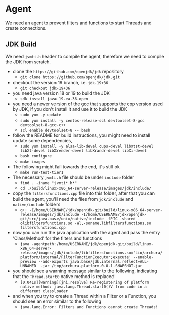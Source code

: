 # Agent 

We need an agent to prevent filters and functions to start Threads and create connections. 
 
## JDK Build

We need `jvmti.h` header to compile the agent, therefore we need to compile the JDK from scratch.

* clone the `https://github.com/openjdk/jdk` repository
  * `git clone https://github.com/openjdk/jdk.git`
* checkout the version 19 branch, i.e. `jdk-19+36`
  * `git checkout jdk-19+36`
* you need java version 18 or 19 to build the JDK
  * `sdk install java 19.ea.36-open`
* you need a newer version of the gcc that supports the cpp version used by JDK, if you don't install it and use it to build the JDK
  * `sudo yum -y update`
  * `sudo yum install -y centos-release-scl devtoolset-8-gcc devtoolset-8-gcc-c++`
  * `scl enable devtoolset-8 -- bash` 
* follow the README for build instructions, you might need to install update some dependencies, 
  * `sudo yum install -y alsa-lib-devel cups-devel libXtst-devel libXt-devel libXrender-devel libXrandr-devel libXi-devel`
  * `bash configure`
  * `make images`
* The following might fail towards the end, it's still ok
  * `make run-test-tier1` 
* The necessary `jvmti.h` file should be under `include` folder
  * `find . -iname "jvmti*.h*"`
  * `cd ./build/linux-x86_64-server-release/images/jdk/include/`
* copy the `filtersfunctions.cpp` file into this folder, after that you can build the agent, you'll need the files from `jdk/include` and `native/include` folders
  * `g++ -I/home/USERNAME/jdk/openjdk-git/build/linux-x86_64-server-release/images/jdk/include -I/home/USERNAME/jdk/openjdk-git/src/java.base/unix/native/include -fPIC -shared -olibfiltersfunctions.so -Wl,-soname,libfiltersfunctions.so filtersfunctions.cpp`
* now you can run the java application with the agent and pass the entry 'Class/Method' for the filters and functions 
  * `java -agentpath:/home/USERNAME/jdk/openjdk-git/build/linux-x86_64-server-release/images/jdk/include/libfiltersfunctions.so='Lio/archura/platform/internal/FilterFunctionExecutor;execute' --enable-preview --add-exports java.base/jdk.internal.reflect=ALL-UNNAMED  -jar /tmp/archura-platform-0.0.1-SNAPSHOT.jar`
* you should see a warning message similar to the following, indicating that the `Thread.start0` native method is replaced
  * `[0.041s][warning][jni,resolve] Re-registering of platform native method: java.lang.Thread.start0()V from code in a different classloader`
* and when you try to create a Thread within a Filter or a Function, you should see an error similar to the following
  * `java.lang.Error: Filters and Functions cannot create Threads!`
